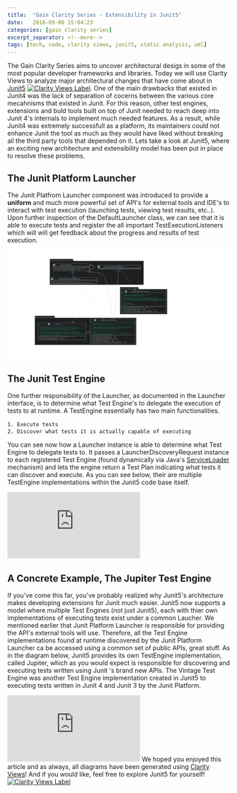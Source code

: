 ```yaml
---
title:  "Gain Clarity Series - Extensibility in Junit5"
date:   2016-09-08 15:04:23
categories: [gain clarity series]
excerpt_separator: <!--more-->
tags: [tech, code, clarity views, junit5, static analysis, uml]
---
```

The Gain Clarity Series aims to uncover architectural desigs in some of the most popular developer frameworks and libraries.
Today we will use Clarity Views to analyze major architectural changes that have come about in [Junit5](https://github.com/junit-team/junit5)
[![Clarity Views Label](http://clarityviews.com/badge)](http://clarityviews.com/github/junit-team/junit5). One of the main drawbacks that existed in Junit4 was the lack of separation of cocerns between the various core mecahnisms 
that existed in Junit. For this reason, other test engines, extensions and buld tools built on top of Junit needed to reach
deep into Junit 4's internals to implement much needed features. As a result, while Junit4 was extremely successfull as a platform,
its maintainers could not enhance Junit the tool as much as they would have liked without breaking all the third party tools that depended on it. Lets take a look at Junit5,
where an exciting new architecture and extensibility model has been put in place to resolve these problems.

## The Junit Platform Launcher
The Junit Platfrom Launcher component was introduced to provide a **uniform** and much more powerful set of API's for external tools and IDE's to interact with test
execution (launching tests, viewing test results, etc..). Upon further inspection of the DefaultLauncher class, we can see that it is able to
execute tests and register the all important TestExecutionListeners which will will get feedback about the progress and results of test execution. 
![launcher](/images/launcher.svg)


## The Junit Test Engine
One further responsibility of the Launcher, as documented in the Launcher interface, is to determine 
what Test Engine's to delegate the execution of tests to at runtime. A TestEngine essentially has two main functionalities.

    1. Execute tests 
    2. Discover what tests it is actually capable of executing
    
You can see now how a Launcher instance is able to determine what Test Engine to delegate tests to. It passes a LauncherDiscoveryRequest instance to each
registered Test Engine (found dynamically via Java's [ServiceLoader](http://docs.oracle.com/javase/6/docs/api/java/util/ServiceLoader.html)
mechanism) and lets the engine return a Test Plan indicating what tests it can discover and execute. 
As you can see below, their are multiple TestEngine implementations within
the Junit5 code base itself.

![Clarity Views Diagram](http://clarityviews.com/embed/junit-team/junit5/master/diagram/junit5-master/junit-platform-engine/src/main/java/org/junit/platform/engine/TestEngine.java)

## A Concrete Example, The Jupiter Test Engine
If you've come this far, you've probably realized why Junit5's architecture makes developing extensions for Junit much easier.
Junit5 now supports a model where multiple Test Engines (not just Junit5), each with thier own implementations of
executing tests exist under a common Laucher. We mentioned earlier that Junit Platform Launcher is responsible for 
providing  the API's external tools will use. Therefore, all the Test Engine implementations found at runtime discovered by the
Junit Platform Launcher ca 
be accessed using a common set of public APIs, great stuff. As in the diagram below, Junit5 provides its own TestEngine implementation, called Jupiter,
which as you would expect  is responsible 
for discovering and executing tests written using Junit 's brand new APIs. The Vintage Test Engine was another Test Engine implementation
created in Junit5 to executing tests written in Junit 4 and Junit 3 by the Junit Platform.

![Clarity Views Diagram](http://clarityviews.com/embed/junit-team/junit5/master/diagram/junit5-master/junit-jupiter-engine/src/main/java/org/junit/jupiter/engine/JupiterTestEngine.java)
We hoped you enjoyed this article and as always, all diagrams have been generated using [Clarity Views](http://clarityviews.com)!
And if you would like, feel free to explore Junit5 for yourself! [![Clarity Views Label](http://clarityviews.com/badge)](http://clarityviews.com/github/junit-team/junit5)
